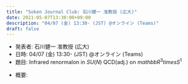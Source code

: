 ```yaml
---
title: "Soken Journal Club: 石川健一 准教授 (広大)"
date: 2021-05-07T13:30:00+09:00
description: "04/07 (金) 13:30- (JST) @オンライン (Teams)"
draft: false
---
```


- 発表者:
石川健一 准教授 (広大)
- 日時:
04/07 (金) 13:30- (JST) @オンライン (Teams)
- 題目:
Infrared renormalon in $SU(N)$ QCD(adj.) on $mathbb{R}^3 times S^1$

<!--more-->

- 概要:

